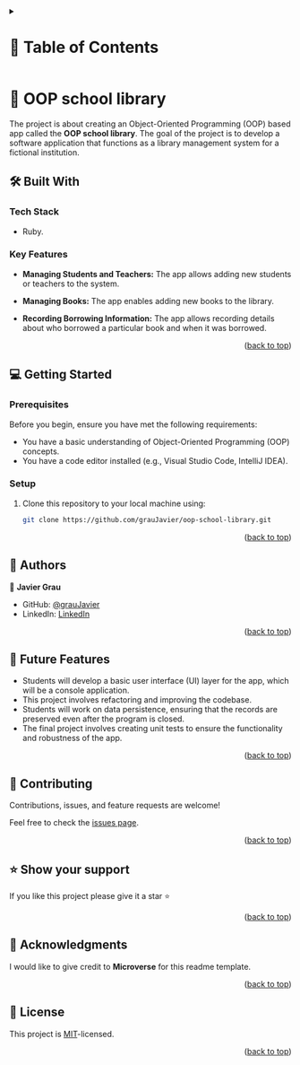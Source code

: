 <a id="readme-top"></a>

<!-- TABLE OF CONTENTS -->

<details>
  <summary><h1>📗 Table of Contents</h1></summary>
  <ul>
    <li><a href="#about-project">📖 About the Project</a>
      <ul>
        <li><a href="#built-with">🛠 Built With</a></li>
        <li><a href="#tech-stack">Tech Stack</a></li>
        <li><a href="#key-features">Key Features</a></li>
      </ul>
    </li>
    <li><a href="#getting-started">💻 Getting Started</a>
      <ul>
        <li><a href="#setup">Setup</a></li>
        <li><a href="#prerequisites">Prerequisites</a></li>
        <li><a href="#install">Install</a></li>
        <li><a href="#usage">Usage</a></li>
        <li><a href="#run-tests">Run tests</a></li>
        <li><a href="#deployment">Deployment</a></li>
      </ul>
    </li>
    <li><a href="#authors">👥 Authors</a></li>
    <li><a href="#future-features">🔭 Future Features</a></li>
    <li><a href="#contributing">🤝 Contributing</a></li>
    <li><a href="#support">⭐️ Show your support</a></li>
    <li><a href="#acknowledgements">🙏 Acknowledgements</a></li>
    <li><a href="#license">📝 License</a></li>
  </ul>
</details>

<!-- PROJECT DESCRIPTION -->

# 📖 OOP school library <a id="about-project"></a>

The project is about creating an Object-Oriented Programming (OOP) based app called the **OOP school library**. The goal of the project is to develop a software application that functions as a library management system for a fictional institution. 

## 🛠 Built With <a id="built-with"></a>

### Tech Stack

- Ruby.

<!-- Features -->

### Key Features

- **Managing Students and Teachers:** The app allows adding new students or teachers to the system.

- **Managing Books:** The app enables adding new books to the library.

- **Recording Borrowing Information:** The app allows recording details about who borrowed a particular book and when it was borrowed.

<p align="right">(<a href="#readme-top">back to top</a>)</p>

<!-- GETTING STARTED -->

## 💻 Getting Started <a id="getting-started"></a>

### Prerequisites

Before you begin, ensure you have met the following requirements:
- You have a basic understanding of Object-Oriented Programming (OOP) concepts.
- You have a code editor installed (e.g., Visual Studio Code, IntelliJ IDEA).

### Setup

1. Clone this repository to your local machine using:
   ```sh
   git clone https://github.com/grauJavier/oop-school-library.git
   ```


<p align="right">(<a href="#readme-top">back to top</a>)</p>

<!-- AUTHORS -->

## 👥 Authors <a id="authors"></a>

👤 **Javier Grau**
- GitHub: [@grauJavier](https://github.com/Luffytaro22)
- LinkedIn: [LinkedIn](https://www.linkedin.com/in/javiergrau)

<p align="right">(<a href="#readme-top">back to top</a>)</p>

<!-- FUTURE FEATURES -->

## 🔭 Future Features <a id="future-features"></a>

- Students will develop a basic user interface (UI) layer for the app, which will be a console application.
- This project involves refactoring and improving the codebase.
- Students will work on data persistence, ensuring that the records are preserved even after the program is closed.
- The final project involves creating unit tests to ensure the functionality and robustness of the app.

<p align="right">(<a href="#readme-top">back to top</a>)</p>

<!-- CONTRIBUTING -->

## 🤝 Contributing <a id="contributing"></a>

Contributions, issues, and feature requests are welcome!

Feel free to check the [issues page](https://github.com/grauJavier/oop-school-library/issues).

<p align="right">(<a href="#readme-top">back to top</a>)</p>

<!-- SUPPORT -->

## ⭐️ Show your support <a id="support"></a>

If you like this project please give it a star ⭐️

<p align="right">(<a href="#readme-top">back to top</a>)</p>

<!-- ACKNOWLEDGEMENTS -->

## 🙏 Acknowledgments <a id="acknowledgements"></a>

I would like to give credit to **Microverse** for this readme template.

<p align="right">(<a href="#readme-top">back to top</a>)</p>

<!-- LICENSE -->

## 📝 License <a id="license"></a>

This project is [MIT](./LICENSE)-licensed.

<p align="right">(<a href="#readme-top">back to top</a>)</p>
